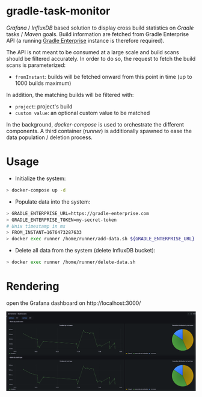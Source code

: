 # gradle-task-monitor

_Grafana_ / _InfluxDB_ based solution to display cross build statistics on _Gradle_ tasks / _Maven_ goals.
Build information are fetched from Gradle Enterprise API (a running [Gradle Enterprise](https://gradle.com/) instance is therefore required).

The API is not meant to be consumed at a large scale and build scans should be filtered accurately. 
In order to do so, the request to fetch the build scans is parameterized:
- `fromInstant`: builds will be fetched onward from this point in time (up to 1000 builds maximum)

In addition, the matching builds will be filtered with:
- `project`: project's build
- `custom value`: an optional custom value to be matched

In the background, _docker-compose_ is used to orchestrate the different components.
A third container (_runner_) is additionally spawned to ease the data population / deletion process.

# Usage

- Initialize the system:
```bash
> docker-compose up -d
```

- Populate data into the system:

```bash
> GRADLE_ENTERPRISE_URL=https://gradle-enterprise.com
> GRADLE_ENTERPRISE_TOKEN=my-secret-token
# Unix timestamp in ms
> FROM_INSTANT=1676473287633
> docker exec runner /home/runner/add-data.sh ${GRADLE_ENTERPRISE_URL} ${GRADLE_ENTERPRISE_TOKEN} ${FROM_INSTANT} myProject "Git branch=feature/awesome"
```

- Delete all data from the system (delete InfluxDB bucket):
```bash
> docker exec runner /home/runner/delete-data.sh
```

# Rendering

open the Grafana dashboard on http://localhost:3000/

![img](img/grafana-dashboard.png)